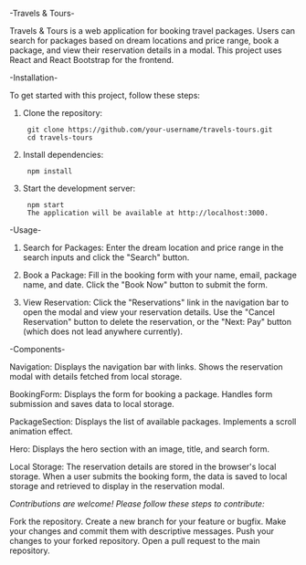-Travels & Tours-

Travels & Tours is a web application for booking travel packages. Users can search for packages based on dream locations and price range, book a package, and view their reservation details in a modal. This project uses React and React Bootstrap for the frontend.


-Installation-

To get started with this project, follow these steps:

1) Clone the repository:

        git clone https://github.com/your-username/travels-tours.git
        cd travels-tours

2) Install dependencies:

        npm install

3) Start the development server:

        npm start
        The application will be available at http://localhost:3000.


-Usage-

1) Search for Packages:
Enter the dream location and price range in the search inputs and click the "Search" button.

2) Book a Package:
Fill in the booking form with your name, email, package name, and date.
Click the "Book Now" button to submit the form.

3) View Reservation:
Click the "Reservations" link in the navigation bar to open the modal and view your reservation details.
Use the "Cancel Reservation" button to delete the reservation, or the "Next: Pay" button (which does not lead anywhere currently).


-Components-

Navigation:
Displays the navigation bar with links.
Shows the reservation modal with details fetched from local storage.

BookingForm:
Displays the form for booking a package.
Handles form submission and saves data to local storage.

PackageSection:
Displays the list of available packages.
Implements a scroll animation effect.

Hero:
Displays the hero section with an image, title, and search form.

Local Storage:
The reservation details are stored in the browser's local storage. When a user submits the booking form, the data is saved to local storage and retrieved to display in the reservation modal.


*Contributions are welcome! Please follow these steps to contribute:*

Fork the repository.
Create a new branch for your feature or bugfix.
Make your changes and commit them with descriptive messages.
Push your changes to your forked repository.
Open a pull request to the main repository.
